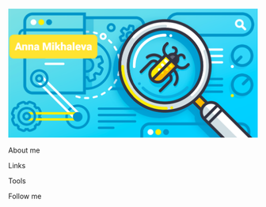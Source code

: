 [![Header](https://github.com/asiniteng/asiniteng/blob/main/assets/GitHubImage.png)](https://t.me/annvul)

About me

Links

Tools

Follow me
